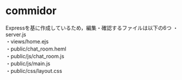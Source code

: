 # commidor
Expressを基に作成しているため，編集・確認するファイルは以下の6つ
 ・server.js  
 ・views/home.ejs  
 ・public/chat_room.heml  
 ・public/js/chat_room.js  
 ・public/js/main.js  
 ・public/css/layout.css 
